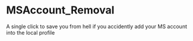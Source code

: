 # MSAccount_Removal
A single click to save you from hell if you accidently add your MS account into the local profile
